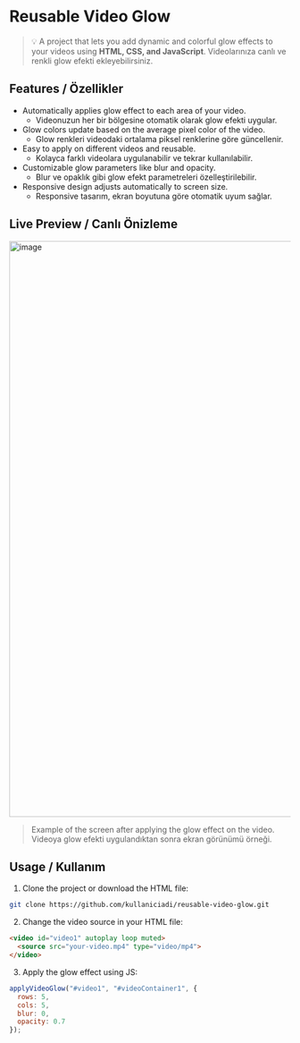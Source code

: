 # Reusable Video Glow

> 💡 A project that lets you add dynamic and colorful glow effects to your videos using **HTML, CSS, and JavaScript**. Videolarınıza canlı ve renkli glow efekti ekleyebilirsiniz.

## Features / Özellikler

- Automatically applies glow effect to each area of your video.  
  - Videonuzun her bir bölgesine otomatik olarak glow efekti uygular.  
- Glow colors update based on the average pixel color of the video.  
  - Glow renkleri videodaki ortalama piksel renklerine göre güncellenir.  
- Easy to apply on different videos and reusable.  
  - Kolayca farklı videolara uygulanabilir ve tekrar kullanılabilir.  
- Customizable glow parameters like blur and opacity.  
  - Blur ve opaklık gibi glow efekt parametreleri özelleştirilebilir.  
- Responsive design adjusts automatically to screen size.  
  - Responsive tasarım, ekran boyutuna göre otomatik uyum sağlar.  

## Live Preview / Canlı Önizleme
<img width="1919" height="1030" alt="image" src="https://github.com/user-attachments/assets/548e2ffd-8d57-434c-9ceb-8ed8bb990ca2" />

> Example of the screen after applying the glow effect on the video.  
> Videoya glow efekti uygulandıktan sonra ekran görünümü örneği.

## Usage / Kullanım

1. Clone the project or download the HTML file:  
```bash
git clone https://github.com/kullaniciadi/reusable-video-glow.git
```

2. Change the video source in your HTML file:
```html
<video id="video1" autoplay loop muted>
  <source src="your-video.mp4" type="video/mp4">
</video>
```
3. Apply the glow effect using JS:
```js
applyVideoGlow("#video1", "#videoContainer1", { 
  rows: 5, 
  cols: 5, 
  blur: 0, 
  opacity: 0.7 
});
```

